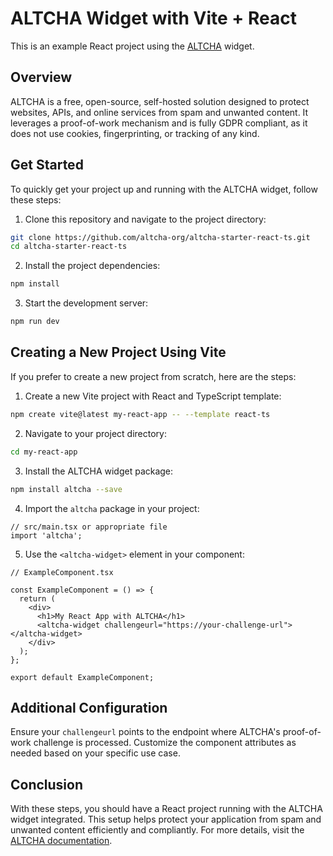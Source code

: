# ALTCHA Widget with Vite + React

This is an example React project using the [ALTCHA](https://altcha.org) widget.

## Overview

ALTCHA is a free, open-source, self-hosted solution designed to protect websites, APIs, and online services from spam and unwanted content. It leverages a proof-of-work mechanism and is fully GDPR compliant, as it does not use cookies, fingerprinting, or tracking of any kind.

## Get Started

To quickly get your project up and running with the ALTCHA widget, follow these steps:

1. Clone this repository and navigate to the project directory:

```sh
git clone https://github.com/altcha-org/altcha-starter-react-ts.git
cd altcha-starter-react-ts
```

2. Install the project dependencies:

```sh
npm install
```

3. Start the development server:

```sh
npm run dev
```

## Creating a New Project Using Vite

If you prefer to create a new project from scratch, here are the steps:

1. Create a new Vite project with React and TypeScript template:

```sh
npm create vite@latest my-react-app -- --template react-ts
```

2. Navigate to your project directory:

```sh
cd my-react-app
```

3. Install the ALTCHA widget package:

```sh
npm install altcha --save
```

4. Import the `altcha` package in your project:

```tsx
// src/main.tsx or appropriate file
import 'altcha';
```

5. Use the `<altcha-widget>` element in your component:

```tsx
// ExampleComponent.tsx

const ExampleComponent = () => {
  return (
    <div>
      <h1>My React App with ALTCHA</h1>
      <altcha-widget challengeurl="https://your-challenge-url"></altcha-widget>
    </div>
  );
};

export default ExampleComponent;
```

## Additional Configuration

Ensure your `challengeurl` points to the endpoint where ALTCHA's proof-of-work challenge is processed. Customize the component attributes as needed based on your specific use case.

## Conclusion

With these steps, you should have a React project running with the ALTCHA widget integrated. This setup helps protect your application from spam and unwanted content efficiently and compliantly. For more details, visit the [ALTCHA documentation](https://altcha.org/docs/v2/).
